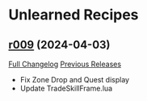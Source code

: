 # Unlearned Recipes

## [r009](https://github.com/TLDRMissions/UnlearnedRecipes/tree/r009) (2024-04-03)
[Full Changelog](https://github.com/TLDRMissions/UnlearnedRecipes/compare/r008...r009) [Previous Releases](https://github.com/TLDRMissions/UnlearnedRecipes/releases)

- Fix Zone Drop and Quest display  
- Update TradeSkillFrame.lua  
